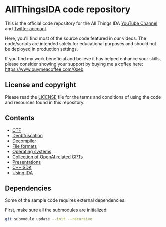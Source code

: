 # AllThingsIDA code repository

This is the official code repository for the All Things IDA [YouTube Channel](https://www.youtube.com/@allthingsida) and [Twitter account](https://twitter.com/allthingsida).

Here, you'll find most of the source code featured in our videos. The code/scripts are intended solely for educational purposes and should not be deployed in production settings.

If you find my work beneficial and believe it has helped enhance your skills, please consider showing your support by buying me a coffee here: https://www.buymeacoffee.com/0xeb


## License and copyright

Please read the [LICENSE](LICENSE) file for the terms and conditions of using the code and resources found in this repository.

## Contents

- [CTF](ctfs/README.md)
- [Deobfuscation](deobfuscation/README.md)
- [Decompiler](decompiler/README.md)
- [File formats](file-formats/README.md)
- [Operating systems](os/README.md)
- [Collection of OpenAI related GPTs](gpts/README.md)
- [Presentations](presentations/README.md)
- [C++ SDK](sdk/README.md)
- [Using IDA](using_ida/README.md)

## Dependencies

Some of the sample code requires external dependencies.

First, make sure all the submodules are initialized:

```bash
git submodule update --init --recursive
```
